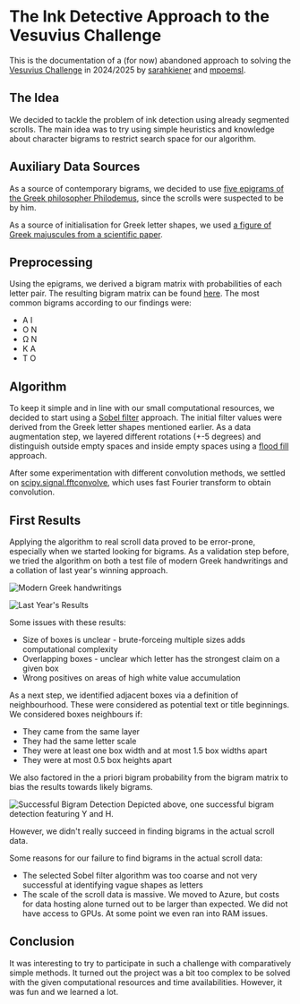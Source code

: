 # The Ink Detective Approach to the Vesuvius Challenge

This is the documentation of a (for now) abandoned approach to solving the [Vesuvius Challenge](https://scrollprize.org/) in 2024/2025 by [sarahkiener](https://github.com/sarahkiener) and [mpoemsl](https://github.com/mpoemsl).

## The Idea

We decided to tackle the problem of ink detection using already segmented scrolls. The main idea was to try using simple heuristics and knowledge about character bigrams to restrict search space for our algorithm.

## Auxiliary Data Sources

As a source of contemporary bigrams, we decided to use [five epigrams of the Greek philosopher Philodemus](https://www.perseus.tufts.edu/hopper/searchresults?target=greek&all_words=philodemus&all_words_expand=on&phrase=&any_words=&exclude_words=&documents=), since the scrolls were suspected to be by him.

As a source of initialisation for Greek letter shapes, we used [a figure of Greek majuscules from a scientific paper](https://www.researchgate.net/figure/Greek-alphabet-of-24-letters_fig1_374386506).

## Preprocessing

Using the epigrams, we derived a bigram matrix with probabilities of each letter pair. The resulting bigram matrix can be found [here](https://ink-detective.github.io/assets/bigram_matrix.csv). The most common bigrams according to our findings were:

* Α Ι
* Ο Ν
* Ω Ν
* Κ Α
* Τ Ο

## Algorithm

To keep it simple and in line with our small computational resources, we decided to start using a [Sobel filter](https://en.wikipedia.org/wiki/Sobel_operator) approach. The initial filter values were derived from the Greek letter shapes mentioned earlier. As a data augmentation step, we layered different rotations (+-5 degrees) and distinguish outside empty spaces and inside empty spaces using a [flood fill](https://en.wikipedia.org/wiki/Flood_fill) approach.

After some experimentation with different convolution methods, we settled on [scipy.signal.fftconvolve](https://docs.scipy.org/doc/scipy/reference/generated/scipy.signal.fftconvolve.html), which uses fast Fourier transform to obtain convolution.

## First Results

Applying the algorithm to real scroll data proved to be error-prone, especially when we started looking for bigrams. As a validation step before, we tried the algorithm on both a test file of modern Greek handwritings and a collation of last year's winning approach.

![Modern Greek handwritings](https://ink-detective.github.io/assets/test_image.jpg)

![Last Year's Results](https://ink-detective.github.io/assets/single_letter_findings.png)

Some issues with these results:

* Size of boxes is unclear - brute-forceing multiple sizes adds computational complexity
* Overlapping boxes - unclear which letter has the strongest claim on a given box
* Wrong positives on areas of high white value accumulation

As a next step, we identified adjacent boxes via a definition of neighbourhood. These were considered as potential text or title beginnings. We considered boxes neighbours if:

* They came from the same layer
* They had the same letter scale
* They were at least one box width and at most 1.5 box widths apart
* They were at most 0.5 box heights apart

We also factored in the a priori bigram probability from the bigram matrix to bias the results towards likely bigrams.

![Successful Bigram Detection](https://ink-detective.github.io/assets/successful_bigram.png)
Depicted above, one successful bigram detection featuring Υ and Η.

However, we didn't really succeed in finding bigrams in the actual scroll data.

Some reasons for our failure to find bigrams in the actual scroll data:

* The selected Sobel filter algorithm was too coarse and not very successful at identifying vague shapes as letters
* The scale of the scroll data is massive. We moved to Azure, but costs for data hosting alone turned out to be larger than expected. We did not have access to GPUs. At some point we even ran into RAM issues.

## Conclusion

It was interesting to try to participate in such a challenge with comparatively simple methods. It turned out the project was a bit too complex to be solved with the given computational resources and time availabilities. However, it was fun and we learned a lot.
